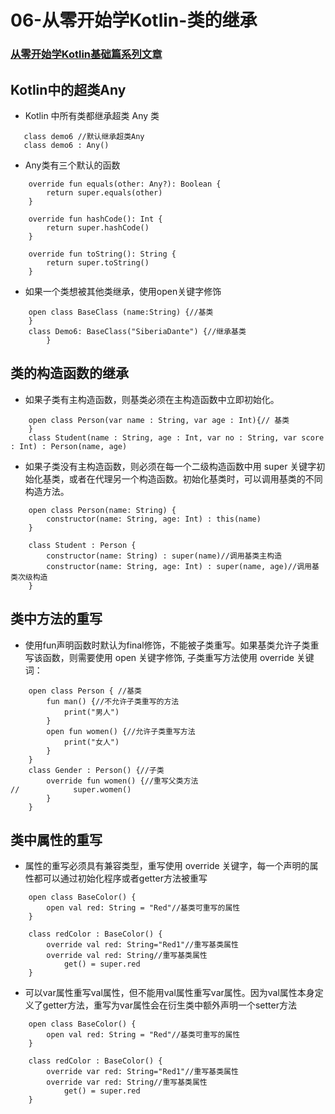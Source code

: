 # 06-从零开始学Kotlin-类的继承

### [从零开始学Kotlin基础篇系列文章](https://github.com/SiberiaDante/KotlinForAndroid)

## Kotlin中的超类Any
* Kotlin 中所有类都继承超类 Any 类
 ```
    class demo6 //默认继承超类Any
    class demo6 : Any()
```
* Any类有三个默认的函数
```
    override fun equals(other: Any?): Boolean {
        return super.equals(other)
    }

    override fun hashCode(): Int {
        return super.hashCode()
    }

    override fun toString(): String {
        return super.toString()
    }
```
* 如果一个类想被其他类继承，使用open关键字修饰
```
    open class BaseClass (name:String) {//基类
    }
    class Demo6: BaseClass("SiberiaDante") {//继承基类
        }
```

## 类的构造函数的继承
* 如果子类有主构造函数，则基类必须在主构造函数中立即初始化。
```
    open class Person(var name : String, var age : Int){// 基类
    }
    class Student(name : String, age : Int, var no : String, var score : Int) : Person(name, age)

```
* 如果子类没有主构造函数，则必须在每一个二级构造函数中用 super 关键字初始化基类，或者在代理另一个构造函数。初始化基类时，可以调用基类的不同构造方法。
```
    open class Person(name: String) {
        constructor(name: String, age: Int) : this(name)
    }

    class Student : Person {
        constructor(name: String) : super(name)//调用基类主构造
        constructor(name: String, age: Int) : super(name, age)//调用基类次级构造
    }
```

## 类中方法的重写
* 使用fun声明函数时默认为final修饰，不能被子类重写。如果基类允许子类重写该函数，则需要使用 open 关键字修饰, 子类重写方法使用 override 关键词：
```
    open class Person { //基类
        fun man() {//不允许子类重写的方法
            print("男人")
        }
        open fun women() {//允许子类重写方法
            print("女人")
        }
    }
    class Gender : Person() {//子类
        override fun women() {//重写父类方法
//            super.women()
        }
    }
```

## 类中属性的重写
* 属性的重写必须具有兼容类型，重写使用 override 关键字，每一个声明的属性都可以通过初始化程序或者getter方法被重写
```
    open class BaseColor() {
        open val red: String = "Red"//基类可重写的属性
    }
    
    class redColor : BaseColor() {
        override val red: String="Red1"//重写基类属性
        override val red: String//重写基类属性
            get() = super.red
    }
```
* 可以var属性重写val属性，但不能用val属性重写var属性。因为val属性本身定义了getter方法，重写为var属性会在衍生类中额外声明一个setter方法
```
    open class BaseColor() {
        open val red: String = "Red"//基类可重写的属性
    }
    
    class redColor : BaseColor() {
        override var red: String="Red1"//重写基类属性
        override var red: String//重写基类属性
            get() = super.red
    }
```
